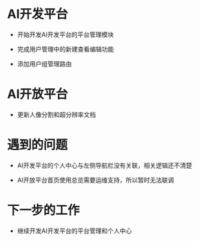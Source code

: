 <!--
 * @Author: liusimin
 * @Date: 2020-12-08 15:59:31
 * @LastEditors: your name
 * @LastEditTime: 2020-12-08 15:59:58
 * @Description: file content
-->

# AI开发平台

- 开始开发AI开发平台的平台管理模块

- 完成用户管理中的新建查看编辑功能

- 添加用户组管理路由

# AI开放平台

- 更新人像分割和超分辨率文档

# 遇到的问题

- AI开发平台的个人中心与左侧导航栏没有关联，相关逻辑还不清楚

- AI开放平台首页使用总览需要运维支持，所以暂时无法联调

# 下一步的工作

- 继续开发AI开发平台的平台管理和个人中心
